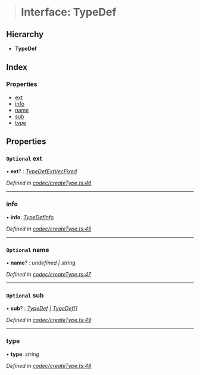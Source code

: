 > # Interface: TypeDef

## Hierarchy

* **TypeDef**

## Index

### Properties

* [ext](_codec_createtype_.typedef.md#optional-ext)
* [info](_codec_createtype_.typedef.md#info)
* [name](_codec_createtype_.typedef.md#optional-name)
* [sub](_codec_createtype_.typedef.md#optional-sub)
* [type](_codec_createtype_.typedef.md#type)

## Properties

### `Optional` ext

• **ext**? : *[TypeDefExtVecFixed](_codec_createtype_.typedefextvecfixed.md)*

*Defined in [codec/createType.ts:46](https://github.com/polkadot-js/api/blob/79e5f7c/packages/types/src/codec/createType.ts#L46)*

___

###  info

• **info**: *[TypeDefInfo](../enums/_codec_createtype_.typedefinfo.md)*

*Defined in [codec/createType.ts:45](https://github.com/polkadot-js/api/blob/79e5f7c/packages/types/src/codec/createType.ts#L45)*

___

### `Optional` name

• **name**? : *undefined | string*

*Defined in [codec/createType.ts:47](https://github.com/polkadot-js/api/blob/79e5f7c/packages/types/src/codec/createType.ts#L47)*

___

### `Optional` sub

• **sub**? : *[TypeDef](_codec_createtype_.typedef.md) | [TypeDef](_codec_createtype_.typedef.md)[]*

*Defined in [codec/createType.ts:49](https://github.com/polkadot-js/api/blob/79e5f7c/packages/types/src/codec/createType.ts#L49)*

___

###  type

• **type**: *string*

*Defined in [codec/createType.ts:48](https://github.com/polkadot-js/api/blob/79e5f7c/packages/types/src/codec/createType.ts#L48)*